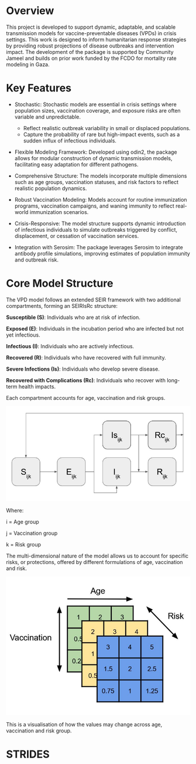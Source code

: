 # Overview
This project is developed to support dynamic, adaptable, and scalable transmission models for vaccine-preventable diseases (VPDs) in crisis settings. This work is designed to inform humanitarian response strategies by providing robust projections of disease outbreaks and intervention impact. The development of the package is supported by Community Jameel and builds on prior work funded by the FCDO for mortality rate modeling in Gaza.

# Key Features

- Stochastic: Stochastic models are essential in crisis settings where population sizes, vaccination coverage, and exposure risks are often variable and unpredictable.
	- Reflect realistic outbreak variability in small or displaced populations.
	- Capture the probability of rare but high-impact events, such as a sudden influx of infectious individuals.

- Flexible Modeling Framework: Developed using odin2, the package allows for modular construction of dynamic transmission models, facilitating easy adaptation for different pathogens.

- Comprehensive Structure: The models incorporate multiple dimensions such as age groups, vaccination statuses, and risk factors to reflect realistic population dynamics.

- Robust Vaccination Modeling: Models account for routine immunization programs, vaccination campaigns, and waning immunity to reflect real-world immunization scenarios.

- Crisis-Responsive: The model structure supports dynamic introduction of infectious individuals to simulate outbreaks triggered by conflict, displacement, or cessation of vaccination services.

- Integration with Serosim: The package leverages Serosim to integrate antibody profile simulations, improving estimates of population immunity and outbreak risk.


# Core Model Structure

The VPD model follows an extended SEIR framework with two additional compartments, forming an SEIRIsRc structure:

**Susceptible (S)**: Individuals who are at risk of infection.

**Exposed (E)**: Individuals in the incubation period who are infected but not yet infectious.

**Infectious (I)**: Individuals who are actively infectious.

**Recovered (R)**: Individuals who have recovered with full immunity.

**Severe Infections (Is)**: Individuals who develop severe disease.

**Recovered with Complications (Rc)**: Individuals who recover with long-term health impacts.

Each compartment accounts for age, vaccination and risk groups. 

![Simple model structure](/figs/model_structure/simple_model_structure.JPG)

Where:

i = Age group

j = Vaccination group

k = Risk group

The multi-dimensional nature of the model allows us to account for specific risks, or protections, offered by different formulations of age, vaccination and risk.

![Simple model structure](/figs/model_structure/dimension_explanation.JPG)

This is a visualisation of how the values may change across age, vaccination and risk group.
# STRIDES
